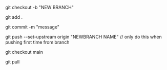 git checkout -b "NEW BRANCH"

git add .

git commit -m "message"

git push --set-upstream origin "NEWBRANCH NAME" // only do this when pushing first time from branch

git checkout main 

git pull


